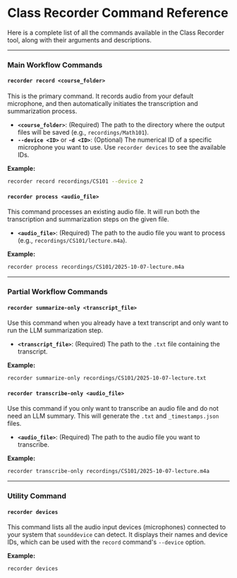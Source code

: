 # Class Recorder Command Reference

Here is a complete list of all the commands available in the Class Recorder tool, along with their arguments and descriptions.

---

### Main Workflow Commands

#### `recorder record <course_folder>`
This is the primary command. It records audio from your default microphone, and then automatically initiates the transcription and summarization process.

*   **`<course_folder>`**: (Required) The path to the directory where the output files will be saved (e.g., `recordings/Math101`).
*   **`--device <ID>`** or **`-d <ID>`**: (Optional) The numerical ID of a specific microphone you want to use. Use `recorder devices` to see the available IDs.

**Example:**
```bash
recorder record recordings/CS101 --device 2
```

#### `recorder process <audio_file>`
This command processes an existing audio file. It will run both the transcription and summarization steps on the given file.

*   **`<audio_file>`**: (Required) The path to the audio file you want to process (e.g., `recordings/CS101/lecture.m4a`).

**Example:**
```bash
recorder process recordings/CS101/2025-10-07-lecture.m4a
```

---

### Partial Workflow Commands

#### `recorder summarize-only <transcript_file>`
Use this command when you already have a text transcript and only want to run the LLM summarization step.

*   **`<transcript_file>`**: (Required) The path to the `.txt` file containing the transcript.

**Example:**
```bash
recorder summarize-only recordings/CS101/2025-10-07-lecture.txt
```

#### `recorder transcribe-only <audio_file>`
Use this command if you only want to transcribe an audio file and do not need an LLM summary. This will generate the `.txt` and `_timestamps.json` files.

*   **`<audio_file>`**: (Required) The path to the audio file you want to transcribe.

**Example:**
```bash
recorder transcribe-only recordings/CS101/2025-10-07-lecture.m4a
```

---

### Utility Command

#### `recorder devices`
This command lists all the audio input devices (microphones) connected to your system that `sounddevice` can detect. It displays their names and device IDs, which can be used with the `record` command's `--device` option.

**Example:**
```bash
recorder devices
```
